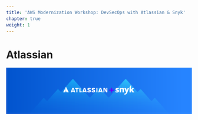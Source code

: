 ```yaml
---
title: 'AWS Modernization Workshop: DevSecOps with Atlassian & Snyk'
chapter: true
weight: 1
---
```


# Atlassian

![](../../.gitbook/assets/atlassian-header-2048x512.png)

